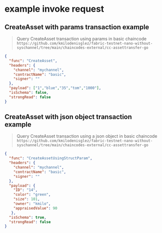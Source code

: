 # example invoke request

## CreateAsset with params transaction example
> Query CreateAsset transaction using params in basic chaincode `https://github.com/kmilodenisglez/fabric-testnet-nano-without-syschannel/tree/main/chaincodes-external/cc-assettransfer-go`
```json
{
  "func": "CreateAsset",
  "headers": {
    "channel": "mychannel",
    "contractName": "basic",
    "signer": ""
  },
  "payload": ["1","blue","35","tom","1000"],
  "isSchema": false,
  "strongRead": false
}
```

## CreateAsset with json object transaction example
> Query CreateAsset transaction using a json object  in basic chaincode `https://github.com/kmilodenisglez/fabric-testnet-nano-without-syschannel/tree/main/chaincodes-external/cc-assettransfer-go`
```json
{
  "func": "CreateAssetUsingStructParam",
  "headers": {
    "channel": "mychannel",
    "contractName": "basic",
    "signer": ""
  },
  "payload": {
    "ID": "14",
    "color": "green",
    "size": 101,
    "owner": "kmilo",
    "appraisedValue": 90
   },
  "isSchema": true,
  "strongRead": false
}
```